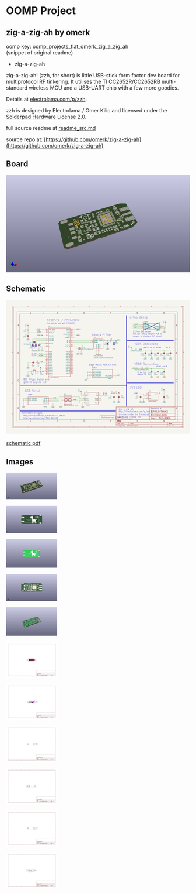 # OOMP Project  
## zig-a-zig-ah  by omerk  
  
oomp key: oomp_projects_flat_omerk_zig_a_zig_ah  
(snippet of original readme)  
  
- zig-a-zig-ah  
  
zig-a-zig-ah! (zzh, for short) is little USB-stick form factor dev board for multiprotocol RF tinkering. It utilises the TI CC2652R/CC2652RB multi-standard wireless MCU and a USB-UART chip with a few more goodies.  
  
Details at [electrolama.com/p/zzh](https://electrolama.com/projects/zig-a-zig-ah/).  
  
zzh is designed by Electrolama / Omer Kilic and licensed under the [Solderpad Hardware License 2.0](https://solderpad.org/licenses/SHL-2.0/).   
  
  full source readme at [readme_src.md](readme_src.md)  
  
source repo at: [https://github.com/omerk/zig-a-zig-ah](https://github.com/omerk/zig-a-zig-ah)  
## Board  
  
[![working_3d.png](working_3d_600.png)](working_3d.png)  
## Schematic  
  
[![working_schematic.png](working_schematic_600.png)](working_schematic.png)  
  
[schematic pdf](working_schematic.pdf)  
## Images  
  
[![working_3d.png](working_3d_140.png)](working_3d.png)  
  
[![working_3d_back.png](working_3d_back_140.png)](working_3d_back.png)  
  
[![working_3D_bottom.png](working_3D_bottom_140.png)](working_3D_bottom.png)  
  
[![working_3d_front.png](working_3d_front_140.png)](working_3d_front.png)  
  
[![working_3D_top.png](working_3D_top_140.png)](working_3D_top.png)  
  
[![working_assembly_page_01.png](working_assembly_page_01_140.png)](working_assembly_page_01.png)  
  
[![working_assembly_page_02.png](working_assembly_page_02_140.png)](working_assembly_page_02.png)  
  
[![working_assembly_page_03.png](working_assembly_page_03_140.png)](working_assembly_page_03.png)  
  
[![working_assembly_page_04.png](working_assembly_page_04_140.png)](working_assembly_page_04.png)  
  
[![working_assembly_page_05.png](working_assembly_page_05_140.png)](working_assembly_page_05.png)  
  
[![working_assembly_page_06.png](working_assembly_page_06_140.png)](working_assembly_page_06.png)  
